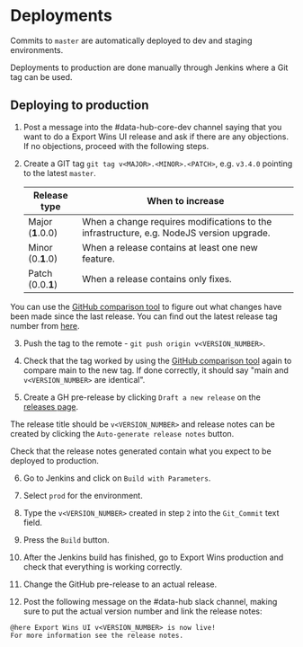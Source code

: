 # Deployments

Commits to `master` are automatically deployed to dev and staging environments.

Deployments to production are done manually through Jenkins where a Git tag can be used.

## Deploying to production

1. Post a message into the #data-hub-core-dev channel saying that you want to do a Export Wins UI release and ask if there are any objections. If no objections, proceed with the following steps.

2. Create a GIT tag `git tag v<MAJOR>.<MINOR>.<PATCH>`, e.g. `v3.4.0` pointing to the latest `master`.

   | Release type      | When to increase                                                                         |
   | ----------------- | ---------------------------------------------------------------------------------------- |
   | Major (**1**.0.0) | When a change requires modifications to the infrastructure, e.g. NodeJS version upgrade. |
   | Minor (0.**1**.0) | When a release contains at least one new feature.                                        |
   | Patch (0.0.**1**) | When a release contains only fixes.                                                      |

You can use the [GitHub comparison tool](https://github.com/uktrade/export-wins-ui/compare) to figure out what changes have been made since the last release. You can find out the latest release tag number from [here](https://github.com/uktrade/export-wins-ui/releases).

3. Push the tag to the remote - `git push origin v<VERSION_NUMBER>`.

4. Check that the tag worked by using the [GitHub comparison tool](https://github.com/uktrade/export-wins-ui/compare) again to compare main to the new tag. If done correctly, it should say "main and `v<VERSION_NUMBER>` are identical".

5. Create a GH pre-release by clicking `Draft a new release` on the [releases page](https://github.com/uktrade/export-wins-ui/releases).

The release title should be `v<VERSION_NUMBER>` and release notes can be created by clicking the `Auto-generate release notes` button.

Check that the release notes generated contain what you expect to be deployed to production.

6. Go to Jenkins and click on `Build with Parameters`.

7. Select `prod` for the environment.

8. Type the `v<VERSION_NUMBER>` created in step `2` into the `Git_Commit` text field.

9. Press the `Build` button.

10. After the Jenkins build has finished, go to Export Wins production and check that everything is working correctly.

11. Change the GitHub pre-release to an actual release.

12. Post the following message on the #data-hub slack channel, making sure to put the actual version number and link the release notes:

```
@here Export Wins UI v<VERSION_NUMBER> is now live!
For more information see the release notes.
```
